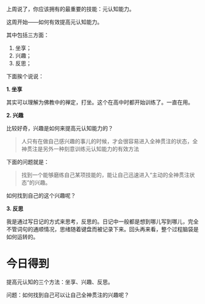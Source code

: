 上周说了，你应该拥有的最重要的技能：元认知能力。

这周开始——如何有效提高元认知能力。

其中包括三方面：

1. 坐享；
2. 兴趣；
3. 反思；

下面挨个说说：

**1. 坐享**

其实可以理解为佛教中的禅定，打坐。这个在高中时都开始训练了。一直在用。

**2. 兴趣**

比较好奇，兴趣是如何来提高元认知能力的？

> 人只有在做自己感兴趣的事儿的时候，才会很容易进入全神贯注的状态，全神贯注是另外一种刻意训练元认知能力的有效方法

下面的问题就是：
> 找到一个能够磨练自己某项技能的，能让自己迅速进入“主动的全神贯注状态”的兴趣。

如何找到自己的这个兴趣呢？

**3. 反思**

我是通过写日记的方式来思考，反思的。日记中一般都是想到哪儿写到哪儿，完全不管词句的通顺情况，思绪随着键盘而被记录下来。回头再来看，整个过程脑袋是如何运转的。

# 今日得到

提高元认知的三个方法：坐享、兴趣、反思。

问题：如何找到自己可以让自己全神贯注的兴趣呢？

